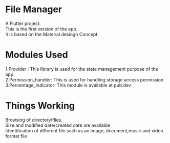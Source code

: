 # File Manager 

A Flutter project.</br>
This is the first version of the app.</br>
It is based on the Material desingn Concept.</br>

# Modules Used
1.Provider : This library is used for the state management purpose of the app.</br>
2.Permission_handler: This is used for handling storage access permission.</br>
3.Percentage_indicator: This module is available at pub.dev</br>

# Things Working
Browsing of directory/files.</br>
Size and modified date/created date are available</br>
Identification of different file such as an image, document,music and video format file</br>

